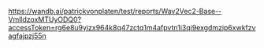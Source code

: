 https://wandb.ai/patrickvonplaten/test/reports/Wav2Vec2-Base--VmlldzoxMTUyODQ0?accessToken=rg6e8u9yizx964k8q47zctq1m4afpvtn1i3qi9exgdmzip6xwkfzvagfajpzj55n